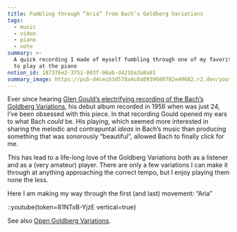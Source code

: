 ```yaml
---
title: Fumbling through “Aria” from Bach’s Goldberg Variations
tags:
  - music
  - video
  - piano
  - note
summary: >-
  A quick recording I made of myself fumbling through one of my favorite pieces
  to play at the piano
notion_id: 187376e2-3751-803f-96ab-d421ba3a8a81
summary_image: https://pub-d4cecb3d578a4c0a8939680792e49682.r2.dev/youtube/81NTxB-YjzE.jpg
---
```

Ever since hearing [Glen Gould’s electrifying recording of the Bach’s Goldberg Variations](https://en.wikipedia.org/wiki/Bach:_The_Goldberg_Variations_\(Glenn_Gould_album\)), his debut album recorded in 1956 when was just 24, I’ve been obsessed with this piece. In that recording Gould opened my ears to what Bach _could_ be. His playing, which seemed more interested in sharing the melodic and contrapuntal _ideas_ in Bach’s music than producing something that was sonorously “beautiful”, allowed Bach to finally click for me.

This has lead to a life-long love of the Goldberg Variations both as a listener and as a (very amateur) player. There are only a few variations I can make it through at anything approaching the correct tempo, but I enjoy playing them none the less.

Here I am making my way through the first (and last) movement: “Aria”

::youtube{token=81NTxB-YjzE vertical=true}

See also [Open Goldberg Variations](https://jordaneldredge.com/notes/open-goldberg/).
